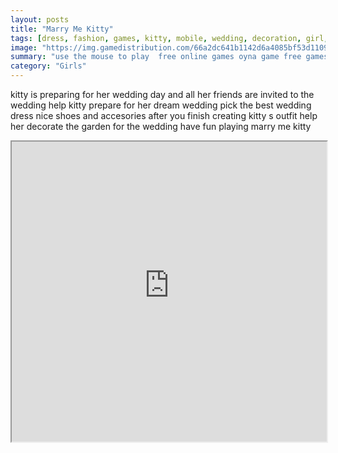 ```yaml
---
layout: posts
title: "Marry Me Kitty"
tags: [dress, fashion, games, kitty, mobile, wedding, decoration, girl, games, html5, free, online, games, oyna, game, free, games, play, play, games]
image: "https://img.gamedistribution.com/66a2dc641b1142d6a4085bf53d1109ed.jpg"
summary: "use the mouse to play  free online games oyna game free games play play games"
category: "Girls"
---
```


kitty is preparing for her wedding day and all her friends are invited to the wedding help kitty prepare for her dream wedding pick the best wedding dress nice shoes and accesories after you finish creating kitty s outfit help her decorate the garden for the wedding have fun playing marry me kitty

<iframe width="100%" height="480px;" src="https://html5.gamedistribution.com/66a2dc641b1142d6a4085bf53d1109ed/"></iframe>